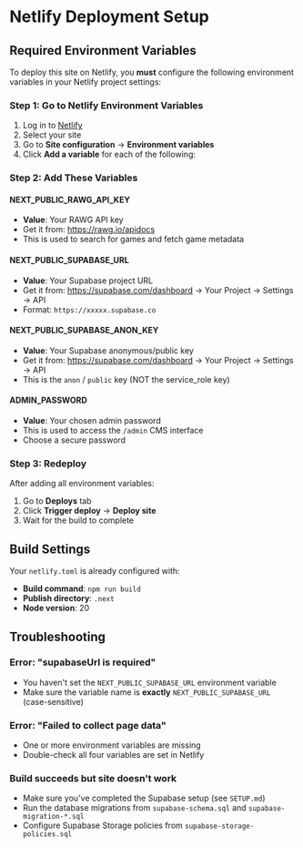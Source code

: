 # Netlify Deployment Setup

## Required Environment Variables

To deploy this site on Netlify, you **must** configure the following environment variables in your Netlify project settings:

### Step 1: Go to Netlify Environment Variables

1. Log in to [Netlify](https://app.netlify.com)
2. Select your site
3. Go to **Site configuration** → **Environment variables**
4. Click **Add a variable** for each of the following:

### Step 2: Add These Variables

#### NEXT_PUBLIC_RAWG_API_KEY
- **Value**: Your RAWG API key
- Get it from: https://rawg.io/apidocs
- This is used to search for games and fetch game metadata

#### NEXT_PUBLIC_SUPABASE_URL
- **Value**: Your Supabase project URL
- Get it from: https://supabase.com/dashboard → Your Project → Settings → API
- Format: `https://xxxxx.supabase.co`

#### NEXT_PUBLIC_SUPABASE_ANON_KEY
- **Value**: Your Supabase anonymous/public key
- Get it from: https://supabase.com/dashboard → Your Project → Settings → API
- This is the `anon` / `public` key (NOT the service_role key)

#### ADMIN_PASSWORD
- **Value**: Your chosen admin password
- This is used to access the `/admin` CMS interface
- Choose a secure password

### Step 3: Redeploy

After adding all environment variables:
1. Go to **Deploys** tab
2. Click **Trigger deploy** → **Deploy site**
3. Wait for the build to complete

## Build Settings

Your `netlify.toml` is already configured with:
- **Build command**: `npm run build`
- **Publish directory**: `.next`
- **Node version**: 20

## Troubleshooting

### Error: "supabaseUrl is required"
- You haven't set the `NEXT_PUBLIC_SUPABASE_URL` environment variable
- Make sure the variable name is **exactly** `NEXT_PUBLIC_SUPABASE_URL` (case-sensitive)

### Error: "Failed to collect page data"
- One or more environment variables are missing
- Double-check all four variables are set in Netlify

### Build succeeds but site doesn't work
- Make sure you've completed the Supabase setup (see `SETUP.md`)
- Run the database migrations from `supabase-schema.sql` and `supabase-migration-*.sql`
- Configure Supabase Storage policies from `supabase-storage-policies.sql`
